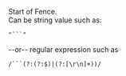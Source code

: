 Start of Fence.  
Can be string value such as:

    "```"

--or-- regular expression such as

    /```(?:(?:$)|(?:[\r\n]+))/  
